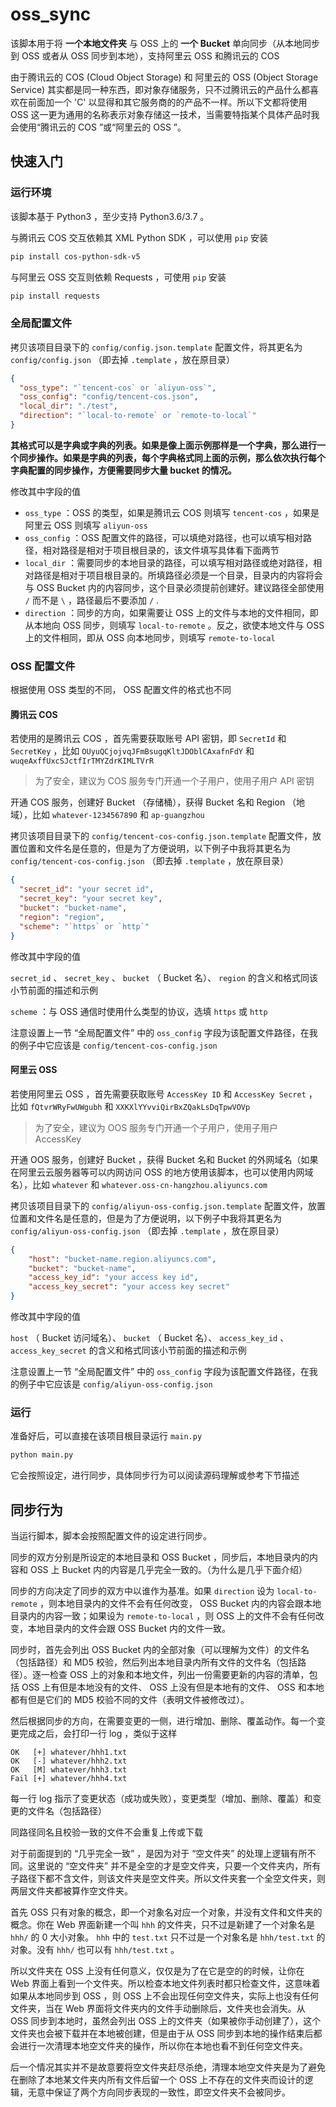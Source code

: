# oss_sync

该脚本用于将 **一个本地文件夹** 与 OSS 上的 **一个 Bucket** 单向同步（从本地同步到 OSS 或者从 OSS 同步到本地），支持阿里云 OSS 和腾讯云的 COS

由于腾讯云的 COS (Cloud Object Storage) 和 阿里云的 OSS (Object Storage Service) 其实都是同一种东西，即对象存储服务，只不过腾讯云的产品什么都喜欢在前面加一个 'C' 以显得和其它服务商的的产品不一样。所以下文都将使用 OSS 这一更为通用的名称表示对象存储这一技术，当需要特指某个具体产品时我会使用“腾讯云的 COS ”或“阿里云的 OSS ”。

## 快速入门

### 运行环境

该脚本基于 Python3 ，至少支持 Python3.6/3.7 。

与腾讯云 COS 交互依赖其 XML Python SDK ，可以使用 `pip` 安装

```bash
pip install cos-python-sdk-v5
```

与阿里云 OSS 交互则依赖 Requests ，可使用 `pip` 安装

```bash
pip install requests
```

### 全局配置文件

拷贝该项目目录下的 `config/config.json.template` 配置文件，将其更名为 `config/config.json` （即去掉 `.template` ，放在原目录）

```json
{
  "oss_type": "`tencent-cos` or `aliyun-oss`",
  "oss_config": "config/tencent-cos.json",
  "local_dir": "./test",
  "direction": "`local-to-remote` or `remote-to-local`"
}
```

**其格式可以是字典或字典的列表。如果是像上面示例那样是一个字典，那么进行一个同步操作。如果是字典的列表，每个字典格式同上面的示例，那么依次执行每个字典配置的同步操作，方便需要同步大量 bucket 的情况。**

修改其中字段的值

- `oss_type` ：OSS 的类型，如果是腾讯云 COS 则填写 `tencent-cos` ，如果是阿里云 OSS 则填写 `aliyun-oss`
- `oss_config` ：OSS 配置文件的路径，可以填绝对路径，也可以填写相对路径，相对路径是相对于项目根目录的，该文件填写具体看下面两节
- `local_dir` ：需要同步的本地目录的路径，可以填写相对路径或绝对路径，相对路径是相对于项目根目录的。所填路径必须是一个目录，目录内的内容将会与 OSS Bucket 内的内容同步，这个目录必须提前创建好。建议路径全部使用 `/` 而不是 `\` ，路径最后不要添加 `/` .
- `direction` ：同步的方向，如果需要让 OSS 上的文件与本地的文件相同，即从本地向 OSS 同步，则填写 `local-to-remote` 。反之，欲使本地文件与 OSS 上的文件相同，即从 OSS 向本地同步，则填写 `remote-to-local`

### OSS 配置文件

根据使用 OSS 类型的不同， OSS 配置文件的格式也不同

#### 腾讯云 COS

若使用的是腾讯云 COS ，首先需要获取账号 API 密钥，即 `SecretId` 和 `SecretKey` ，比如 `OUyuQCjojvqJFmBsugqKltJDOblCAxafnFdY` 和 `wuqeAxffUxcSJctfIrTMYZdrKIMLTVrR`

> 为了安全，建议为 COS 服务专门开通一个子用户，使用子用户 API 密钥

开通 COS 服务，创建好 Bucket （存储桶），获得 Bucket 名和 Region （地域），比如 `whatever-1234567890` 和 `ap-guangzhou`

拷贝该项目目录下的 `config/tencent-cos-config.json.template` 配置文件，放置位置和文件名是任意的，但是为了方便说明，以下例子中我将其更名为 `config/tencent-cos-config.json` （即去掉 `.template` ，放在原目录）

```json
{
  "secret_id": "your secret id",
  "secret_key": "your secret key",
  "bucket": "bucket-name",
  "region": "region",
  "scheme": "`https` or `http`"
}
```

修改其中字段的值

`secret_id` 、 `secret_key` 、 `bucket` （ Bucket 名）、 `region` 的含义和格式同该小节前面的描述和示例

`scheme` ：与 OSS 通信时使用什么类型的协议，选填 `https` 或 `http`

注意设置上一节 “全局配置文件” 中的 `oss_config` 字段为该配置文件路径，在我的例子中它应该是 `config/tencent-cos-config.json`

#### 阿里云 OSS

若使用阿里云 OSS ，首先需要获取账号 `AccessKey ID` 和 `AccessKey Secret` ，比如 `fQtvrWRyFwUWgubh` 和 `XXKXlYYvviQirBxZQakLsDqTpwVOVp`

> 为了安全，建议为 OOS 服务专门开通一个子用户，使用子用户 AccessKey

开通 OOS 服务，创建好 Bucket ，获得 Bucket 名和 Bucket 的外网域名（如果在阿里云云服务器等可以内网访问 OSS 的地方使用该脚本，也可以使用内网域名），比如 `whatever` 和 `whatever.oss-cn-hangzhou.aliyuncs.com`

拷贝该项目目录下的 `config/aliyun-oss-config.json.template` 配置文件，放置位置和文件名是任意的，但是为了方便说明，以下例子中我将其更名为 `config/aliyun-oss-config.json` （即去掉 `.template` ，放在原目录）

```json
{
    "host": "bucket-name.region.aliyuncs.com",
    "bucket": "bucket-name",
    "access_key_id": "your access key id",
    "access_key_secret": "your access key secret"
}
```

修改其中字段的值

`host` （ Bucket 访问域名）、 `bucket` （ Bucket 名）、 `access_key_id` 、 `access_key_secret` 的含义和格式同该小节前面的描述和示例

注意设置上一节 “全局配置文件” 中的 `oss_config` 字段为该配置文件路径，在我的例子中它应该是 `config/aliyun-oss-config.json`

### 运行

准备好后，可以直接在该项目根目录运行 `main.py`

```bash
python main.py
```

它会按照设定，进行同步，具体同步行为可以阅读源码理解或参考下节描述

## 同步行为

当运行脚本，脚本会按照配置文件的设定进行同步。

同步的双方分别是所设定的本地目录和 OSS Bucket ，同步后，本地目录内的内容和 OSS 上 Bucket 内的内容是几乎完全一致的。（为什么是几乎下面介绍）

同步的方向决定了同步的双方中以谁作为基准。如果 `direction` 设为 `local-to-remote` ，则本地目录内的文件不会有任何改变， OSS Bucket 内的内容会跟本地目录内的内容一致；如果设为 `remote-to-local` ，则 OSS 上的文件不会有任何改变，本地目录内的文件会跟 OSS Bucket 内的文件一致。

同步时，首先会列出 OSS Bucket 内的全部对象（可以理解为文件）的文件名（包括路径）和 MD5 校验，然后列出本地目录内所有文件的文件名（包括路径）。逐一检查 OSS 上的对象和本地文件，列出一份需要更新的内容的清单，包括 OSS 上有但是本地没有的文件、 OSS 上没有但是本地有的文件、 OSS 和本地都有但是它们的 MD5 校验不同的文件（表明文件被修改过）。

然后根据同步的方向，在需要变更的一侧，进行增加、删除、覆盖动作。每一个变更完成之后，会打印一行 log ，类似于这样

```text
OK   [+] whatever/hhh1.txt
OK   [-] whatever/hhh2.txt
OK   [M] whatever/hhh3.txt
Fail [+] whatever/hhh4.txt
```

每一行 log 指示了变更状态（成功或失败），变更类型（增加、删除、覆盖）和变更的文件名（包括路径）

同路径同名且校验一致的文件不会重复上传或下载

对于前面提到的 “几乎完全一致” ，是因为对于 “空文件夹” 的处理上逻辑有所不同。这里说的 “空文件夹” 并不是全空的才是空文件夹，只要一个文件夹内，所有子路径下都不含文件，则该文件夹是空文件夹。所以文件夹套一个全空文件夹，则两层文件夹都被算作空文件夹。

首先 OSS 只有对象的概念，即一个对象名对应一个对象，并没有文件和文件夹的概念。你在 Web 界面新建一个叫 `hhh` 的文件夹，只不过是新建了一个对象名是 `hhh/` 的 0 大小对象。 `hhh` 中的 `test.txt` 只不过是一个对象名是 `hhh/test.txt` 的对象。没有 `hhh/` 也可以有 `hhh/test.txt` 。

所以文件夹在 OSS 上没有任何意义，仅仅是为了在它是空的的时候，让你在 Web 界面上看到一个文件夹。所以检查本地文件列表时都只检查文件，这意味着如果从本地同步到 OSS ，则 OSS 上不会出现任何空文件夹，实际上也没有任何文件夹，当在 Web 界面将文件夹内的文件手动删除后，文件夹也会消失。从 OSS 同步到本地时，虽然会列出 OSS 上的文件夹（如果被你手动创建了），这个文件夹也会被下载并在本地被创建，但是由于从 OSS 同步到本地的操作结束后都会进行一次清理本地空文件夹的操作，所以你在本地也看不到任何空文件夹。

后一个情况其实并不是故意要将空文件夹赶尽杀绝，清理本地空文件夹是为了避免在删除了本地某文件夹内所有文件后留一个 OSS 上不存在的文件夹而设计的逻辑，无意中保证了两个方向同步表现的一致性，即空文件夹不会被同步。
